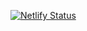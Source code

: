 [![Netlify Status](https://api.netlify.com/api/v1/badges/cd0f6bad-787c-4896-a059-45eae0cfebc4/deploy-status)](https://app.netlify.com/sites/ahmed-abdelaziz/deploys)
